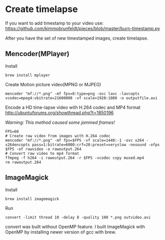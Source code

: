 Create timelapse
================

If you want to add timestamp to your video use: https://github.com/kimmobrunfeldt/pieces/blob/master/burn-timestamp.py

After you have the set of new timestamped images, create timelapse.

Mencoder(MPlayer)
-----------------

Install

    brew install mplayer

Create Motion picture video(MPNG or MJPEG)

    mencoder "mf://*.png" -mf fps=8:type=png -ovc lavc -lavcopts vcodec=mpeg4:vbitrate=21600000 -vf scale=1920:1080 -o outputfile.avi

Encode a HD time-lapse video with H.264 codec and MP4 format
http://ubuntuforums.org/showthread.php?t=1850196

*Warning: This method caused some jammed frames!*

    FPS=60
    # Create raw video from images with H.264 codec
    mencoder "mf://*.png" -mf fps=$FPS -vf scale=1440:-1 -ovc x264 -x264encopts pass=1:bitrate=6000:crf=20:preset=veryslow -nosound -ofps $FPS -of rawvideo -o rawoutput.264
    # Convert raw video to mp4 format
    ffmpeg -f h264 -i rawoutput.264 -r $FPS -vcodec copy muxed.mp4
    rm rawoutput.264

ImageMagick
-----------

Install

    brew install imagemagick

Run

    convert -limit thread 10 -delay 8 -quality 100 *.png outvideo.avi

convert was built without OpenMP feature. I built ImageMagick with OpenMP by installing newer version of gcc with brew.
